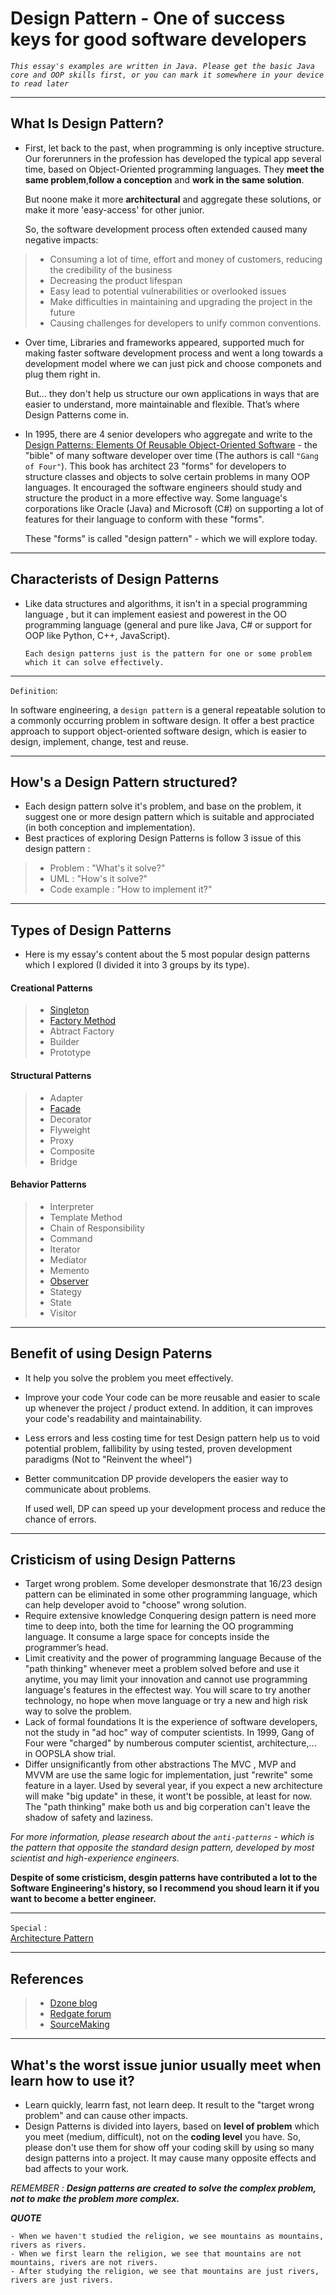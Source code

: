 # Design Pattern - One of success keys for good software developers

*`This essay's examples are written in Java. Please get the basic Java core and OOP skills first, or you can mark it somewhere in your device to read later`*

______
## What Is Design Pattern?
  - First, let back to the past, when programming is only inceptive structure. Our forerunners in the profession has developed the typical app several time, based on Object-Oriented programming languages. 
They __meet the same problem__,__follow a conception__ and __work in the same solution__.

    But noone make it more __architectural__ and aggregate these solutions, or make it more 'easy-access' for other junior. 
    
    So, the software development process often extended
    caused many negative impacts:
>   - Consuming a lot of time, effort and money of customers, reducing the credibility of the business
>   - Decreasing the product lifespan
>   - Easy lead to potential vulnerabilities or overlooked issues
>   - Make difficulties in maintaining and upgrading the project in the future
>   - Causing challenges for developers to unify common conventions.

  - Over time, Libraries and frameworks appeared, supported much for making faster software development process and went a long towards a development model where we can just pick and choose componets and plug them right in. 
    
    But... they don't help us structure our own applications in ways that are easier to understand, more maintainable and flexible. That’s where Design Patterns come in. 

-   In  1995, there are 4 senior developers who aggregate and write to the [Design Patterns: Elements Of Reusable Object-Oriented Software]("http://www.amazon.co.uk/Design-patterns-elements-reusable-object-oriented/dp/0201633612") - the "bible" of many software developer over time (The authors is call `"Gang of Four"`). This book has architect 23 "forms" for developers to structure classes and objects to
solve certain problems in many OOP languages. It encouraged the software engineers should study and structure the product in a more effective way. Some language's corporations like Oracle (Java) and Microsoft (C#) on supporting a lot of features for their language to conform with these "forms".

    These "forms" is called "design pattern" - which we will explore today.
    
______
## Characterists of Design Patterns

- Like data structures and algorithms, it isn't in a special programming language , but it can implement easiest and powerest in the OO programming language (general and pure like Java, C# or support for OOP like Python, C++, JavaScript). 

  `Each design patterns just is the pattern for one or some problem which it can solve effectively.`

___
`Definition`: 

In software engineering, a `design pattern` is a general repeatable solution to a commonly occurring problem in software design. It offer a best practice approach to support object-oriented software design, which is easier to design, implement, change, test and reuse.
____
## How's a Design Pattern structured?
- Each design pattern solve it's problem, and base on the problem, it suggest one or more design pattern which is  suitable and approciated (in both conception and implementation).
- Best practices of exploring Design Patterns is follow 3 issue of this design pattern : 
> + Problem : "What's it solve?"
> + UML     : "How's it solve?"
> + Code example : "How to implement it?"

___
## Types of Design Patterns
- Here is my essay's content about the 5 most popular design patterns which I explored (I divided it into 3 groups by its type).

#### Creational Patterns
> - [Singleton](/Singleton.md)
> - [Factory Method](/Factory.md)
> - Abtract Factory
> - Builder
> - Prototype
#### Structural Patterns
> - Adapter
> - [Facade]()
> - Decorator
> - Flyweight
> - Proxy
> - Composite
> - Bridge
#### Behavior Patterns
> - Interpreter
> - Template Method
> - Chain of Responsibility
> - Command
> - Iterator
> - Mediator
> - Memento
> - [Observer]()
> - Stategy
> - State
> - Visitor

___
## Benefit of using Design Paterns
- It help you solve the problem you meet effectively.
- Improve your code Your code can be more reusable and easier to scale up whenever the project / product extend. In addition, it can improves your code's readability and maintainability.
- Less errors and less costing time for test
Design pattern help us to void potential problem, fallibility by using tested, proven development paradigms (Not to "Reinvent the wheel")
- Better communitcation
DP provide developers the easier way to communicate about problems.

   If used well, DP can speed up your development process and reduce the chance of errors.

____
## Cristicism of using Design Patterns
- Target wrong problem. Some developer desmonstrate that 16/23 design pattern can be eliminated in some other programming language, which can help developer avoid to "choose" wrong solution.
- Require extensive knowledge
Conquering design pattern is need more time to deep into, both the time for learning the OO programming language. It consume a large space for concepts inside the programmer’s head.
- Limit creativity and the power of programming language Because of the "path thinking" whenever meet a problem solved before and use it anytime, you may limit your innovation and cannot use programming language's features in the effectest way. You will scare to try another technology, no hope when move language or try a new and high risk way to solve the problem.
- Lack of formal foundations
It is the experience of software developers, not the study in "ad hoc" way of computer scientists. In 1999, Gang of Four were "charged" by numberous computer scientist, architecture,... in OOPSLA show trial.
- Differ unsignificantly from other abstractions
The MVC , MVP and MVVM are use the same logic for implementation, just "rewrite" some feature in a layer. Used by several year, if you expect a new architecture will make "big update" in these, it wont't be possible, at least for now. The "path thinking" make both us and big corperation can't leave the shadow of safety and laziness.

*For more information, please research about the `anti-patterns` - which is the pattern that opposite the standard design pattern, developed by most scientist and high-experience engineers.*

__Despite of some cristicism, desgin patterns have contributed a lot to the Software Engineering's history, so I recommend you shoud learn it if you want to become a better engineer.__

___
`Special` :  
[Architecture Pattern](/mvc/WhatDiffer.md)

___
## References
> - [Dzone blog](https://dzone.com/articles/what-is-design-pattern)
> - [Redgate forum](https://www.red-gate.com/simple-talk/blogs/why-following-design-patterns-is-a-bad-idea/)
> - [SourceMaking](https://sourcemaking.com/design_patterns)

___
## What's the worst issue junior usually meet when learn how to use it?
- Learn quickly, learrn fast, not learn deep.
It result to the "target wrong problem" and can cause other impacts. 
- Design Patterns is divided into layers, based on **level of problem** which you meet (medium, difficult), not on the **coding level** you have. So, please don't use them for show off your coding skill by using so many design patterns into a project. It may cause many opposite effects and bad affects to your work.

*REMEMBER : **Design patterns are created to solve the complex problem, not to make the problem more complex.***



_**QUOTE**_
```
- When we haven't studied the religion, we see mountains as mountains,  rivers as rivers. 
- When we first learn the religion, we see that mountains are not mountains, rivers are not rivers. 
- After studying the religion, we see that mountains are just rivers, rivers are just rivers.
```